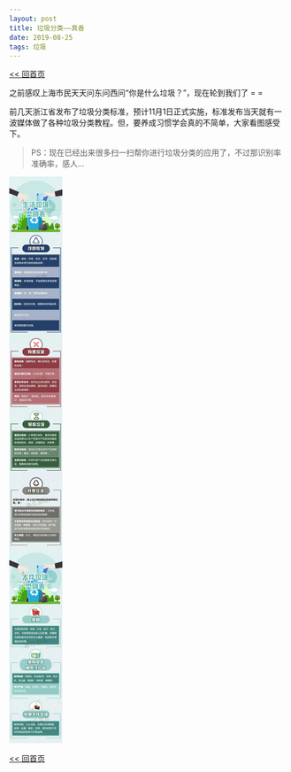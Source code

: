 ```yaml
---
layout: post
title: 垃圾分类——真香
date: 2019-08-25
tags: 垃圾
---
```


[<< 回首页](..)

之前感叹上海市民天天问东问西问“你是什么垃圾？”，现在轮到我们了 = =

前几天浙江省发布了垃圾分类标准，预计11月1日正式实施，标准发布当天就有一波媒体做了各种垃圾分类教程。但，要养成习惯学会真的不简单，大家看图感受下。

>PS：现在已经出来很多扫一扫帮你进行垃圾分类的应用了，不过那识别率准确率，感人...

![一张图学会浙江垃圾分类](/assets/img/waste.jpg)

[<< 回首页](..)